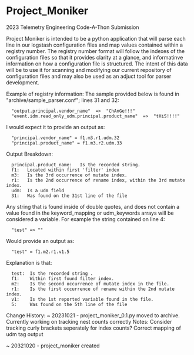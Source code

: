 # Project_Moniker
2023 Telemetry Engineering Code-A-Thon Submission

Project Moniker is intended to be a python application that will parse each line in our logstash configuration files and map values contained within a registry number. The registry number format will follow the indexes of the configuration files so that it provides clarity at a glance, and informatinve information on how a configuration file is structured. The intent of this data will be to use it for scanning and modifying our current repository of configuration files and may also be used as an adjuct tool for parser development.

Example of registry information:
  The sample provided below is found in "archive/sample_parser.conf"; lines 31 and 32:
  
      "output.principal.vendor_name"  =>  "ChAnGe!!!"
      "event.idm.read_only_udm.principal.product_name"  =>  "tHiS!!!!"
  
  I would expect it to provide an output as:
  
      "principal.vendor_name" = f1.m3.r1.udm.32
      "principal.product_name" = f1.m3.r2.udm.33
  
  Output Breakdown: 
      
      principal.product_name:   Is the recorded string.
      f1:   Located within first 'filter' index
      m3:   Is the 3rd occurrence of mutate index.
      r1:   Is the 2nd occurrence of rename index, within the 3rd mutate index.
      udm:  Is a udm field
      31:   Was found on the 31st line of the file
  
  Any string that is found inside of double quotes, and does not contain a value found
  in the keyword_mapping or udm_keywords arrays will be considered a variable. 
  For example the string contained on line 4:
  
      "test" => ""
  
  Would provide an output as:
  
      "test" = f1.m2.r1.v1.5
  
  Explanation is that: 
  
      test:  Is the recorded string .
      f1:    Within first found filter index.
      m2:    Is the second occurrence of mutate index in the file.
      r1:    Is the first occurrence of rename within the 2nd mutate index.
      v1:    Is the 1st reported variable found in the file.
      5:     Was found on the 5th line of the file
  

Change History:
  ~ 20231021 - project_moniker_0.1.py moved to archive. Currently working on tracking nest
    counts correctly
    Notes: 
      Consider tracking curly brackets seperately for index counts?
      Correct mapping of udm tag output
      
  ~ 20321020 - project_moniker created
